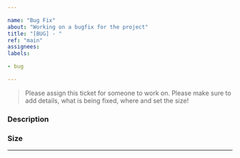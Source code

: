 ```yaml
---

name: "Bug Fix"
about: "Working on a bugfix for the project"
title: "[BUG] - "
ref: "main"
assignees:
labels:

- bug

---
```


> Please assign this ticket for someone to work on. Please make sure to add details, what is being fixed, where and set the size!

### Description



### Size



 
---